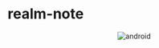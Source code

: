 # realm-note
<p align="center"> <img src="https://blog.jetbrains.com/wp-content/uploads/2021/04/Realm-Case-02.png" alt="android"/> </p>
